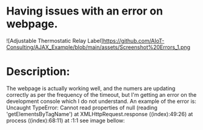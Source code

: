 # Having issues with an error on webpage.


![Adjustable Thermostatic Relay Label]https://github.com/AIoT-Consulting/AJAX_Example/blob/main/assets/Screenshot%20Errors_1.png

# Description:
The webpage is actually working well, and the numers are updating correctly as per the frequency of the timeout, but I'm getting an error on the development console which I do not understand.
An example of the error is: Uncaught TypeError: Cannot read properties of null (reading 'getElementsByTagName') at XMLHttpRequest.response ((index):49:26) at process ((index):68:11) at <anonymous>:1:1
see image bellow:

